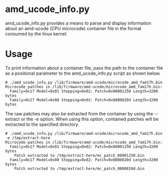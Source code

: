 amd\_ucode\_info.py
===================
amd\_ucode\_info.py provides a means to parse and display information about an
amd-ucode (CPU microcode) container file in the format consumed by the linux
kernel.

Usage
=====
To print information about a container file, pass the path to the container
file as a positional parameter to the amd\_ucode\_info.py script as shown below.
```
# ./amd_ucode_info.py /lib/firmware/amd-ucode/microcode_amd_fam17h.bin
Microcode patches in /lib/firmware/amd-ucode/microcode_amd_fam17h.bin:
  Family=0x17 Model=0x01 Stepping=0x02: Patch=0x08001250 Length=3200 bytes
  Family=0x17 Model=0x08 Stepping=0x02: Patch=0x0800820d Length=3200 bytes
```

The raw patches may also be extracted from the container by using the --extract
or the -e option. When using this option, contained patches will be extracted to
the specified directory.
```
# ./amd_ucode_info.py /lib/firmware/amd-ucode/microcode_amd_fam17h.bin -e /tmp/extract-here
Microcode patches in /lib/firmware/amd-ucode/microcode_amd_fam17h.bin:
  Family=0x17 Model=0x01 Stepping=0x02: Patch=0x08001250 Length=3200 bytes
    Patch extracted to /tmp/extract-here/mc_patch_08001250.bin
  Family=0x17 Model=0x08 Stepping=0x02: Patch=0x0800820d Length=3200 bytes
    Patch extracted to /tmp/extract-here/mc_patch_0800820d.bin
```

